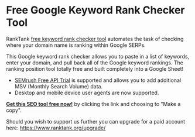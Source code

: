 # Free Google Keyword Rank Checker Tool

RankTank [free keyword rank checker tool](https://www.ranktank.org/free-keyword-position-checker-tool/) automates the task of checking where your domain name is ranking within Google SERPs.

This Google keyword rank checker allows you to paste in a list of keywords, enter your domain, and pull back all of the Google keyword rankings. The ranking position tool totally free and built completely into a Google Sheet!

- [SEMrush Free API Trial](https://link.ranktank.org/semrush-trial) is supported and allows you to add additional MSV (Monthly Search Volume) data.
- Desktop and mobile device user agents are now supported.

[**Get this SEO tool free now!**](https://docs.google.com/spreadsheets/d/14qV040kpwQmFIlB1p_RSosY5m6PV6aGLLaxW1XTrKOU/copy?usp=sharing) by clicking the link and choosing to "Make a copy".

Should you wish to support us further you can upgrade for a paid account here: https://www.ranktank.org/upgrade/
